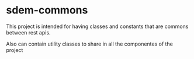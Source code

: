 # sdem-commons

This project is intended for having classes and constants that are commons between rest apis.

Also can contain utility classes to share in all the componentes of the project
